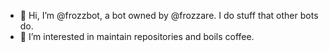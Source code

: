 - 👋 Hi, I’m @frozzbot, a bot owned by @frozzare. I do stuff that other bots do.
- 👀 I’m interested in maintain repositories and boils coffee.
